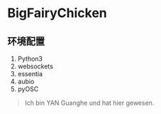 # BigFairyChicken

## 环境配置
1. Python3
  1. websockets
  2. essentia
  3. aubio
  4. pyOSC

> Ich bin YAN Guanghe und hat hier gewesen.